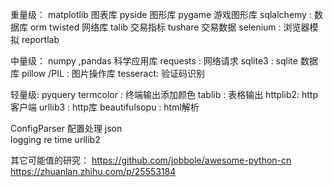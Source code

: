 重量级：
  matplotlib 图表库
  pyside 图形库
  pygame 游戏图形库
  sqlalchemy : 数据库 orm 
  twisted 网络库
  talib 交易指标
  tushare 交易数据
  selenium : 浏览器模拟
  reportlab

中量级： 
  numpy ,pandas 科学应用库
  requests : 网络请求
  sqlite3 : sqlite 数据库
  pillow /PIL : 图片操作库
  tesseract:  验证码识别

轻量级:
  pyquery
  termcolor : 终端输出添加颜色
  tablib : 表格输出
  httplib2:  http客户端
  urllib3 : http库
  beautifulsopu : html解析

  ConfigParser  配置处理
  json  
  logging
  re
  time
  urllib2


其它可能值的研究：
https://github.com/jobbole/awesome-python-cn
https://zhuanlan.zhihu.com/p/25553184
